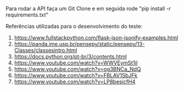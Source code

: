 Para rodar a API faça um Git Clone e em seguida rode "pip install -r requirements.txt"

Referências utilizadas para o desenvolvimento do teste:
1. https://www.fullstackpython.com/flask-json-jsonify-examples.html
2. https://panda.ime.usp.br/pensepy/static/pensepy/13-Classes/classesintro.html
3. https://docs.python.org/pt-br/3/contents.html
4. https://www.youtube.com/watch?v=WWVEymSt1iI
5. https://www.youtube.com/watch?v=qg3BNCa_NdQ
6. https://www.youtube.com/watch?v=FBLAV1SbJFk
7. https://www.youtube.com/watch?v=LP8besicfH4
